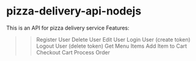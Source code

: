 # pizza-delivery-api-nodejs
This is an API for pizza delivery service
Features:
>>Register User
>>Delete User
>>Edit User
>>Login User (create token)
>>Logout User (delete token)
>>Get Menu Items
>>Add Item to Cart
>>Checkout Cart
>>Process Order